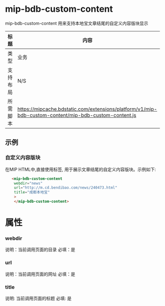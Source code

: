 ﻿# mip-bdb-custom-content 

mip-bdb-custom-content 用来支持本地宝文章结尾的自定义内容版块显示

标题|内容
----|----
类型|业务
支持布局|N/S
所需脚本|https://mipcache.bdstatic.com/extensions/platform/v1/mip-bdb-custom-content/mip-bdb-custom-content.js

## 示例

### 自定义内容版块
在MIP HTML中,直接使用标签, 用于展示文章结尾的自定义内容版块。示例如下:

```html
   <mip-bdb-custom-content 
	webdir="news" 
	url="http://m.cd.bendibao.com/news/240473.html"
	title="成都本地宝"
	>
	</mip-bdb-custom-content>

```


# 属性

### webdir

说明：当前调用页面的目录
必填：是


### url

说明：当前调用页面的网址
必填：是

### title

说明: 当前调用页面的标题
必填: 是
    